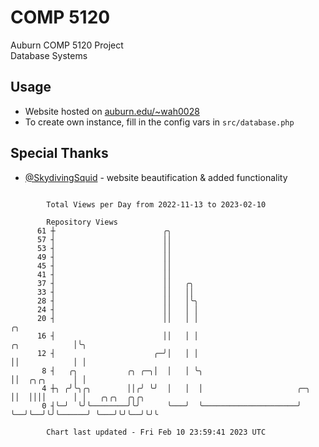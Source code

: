 # COMP 5120
Auburn COMP 5120 Project  
Database Systems

## Usage
- Website hosted on [auburn.edu/~wah0028](https://webhome.auburn.edu/~wah0028/)
- To create own instance, fill in the config vars in `src/database.php`

## Special Thanks
- [@SkydivingSquid](https://github.com/SkydivingSquid) - website beautification & added functionality

```

        Total Views per Day from 2022-11-13 to 2023-02-10

        Repository Views
      61 ┼                        ╭╮
      57 ┤                        ││
      53 ┤                        ││
      49 ┤                        ││
      45 ┤                        ││
      41 ┤                        ││
      37 ┤                        ││   ╭╮
      33 ┤                        ││   ││
      28 ┤                        ││   │╰╮
      24 ┤                        ││   │ │
      20 ┤                        ││   │ │                                         ╭╮
      16 ┤                        ││   │ │                           ╭╮            │╰╮
      12 ┤                      ╭─╯│   │ │                           ││            │ │
       8 ┤   ╭╮           ╭╮ ╭─╮│  │   │ ╰╮                          ││  ╭╮╭╮      │ │
       4 ┼╮ ╭╯╰╮╭╮        ││╭╯ ╰╯  │   │  │                     ╭─╮  ││  ││││      │ │   ╭╮╭╮  ╭╮╭╮
       0 ┤╰─╯  ╰╯╰────────╯╰╯      ╰───╯  ╰─────────────────────╯ ╰──╯╰──╯╰╯╰──────╯ ╰───╯╰╯╰──╯╰╯╰

        Chart last updated - Fri Feb 10 23:59:41 2023 UTC
        
```

